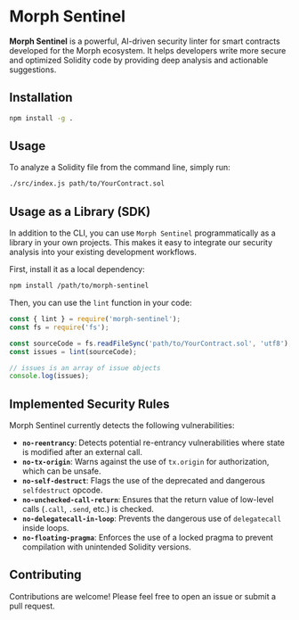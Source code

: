 # Morph Sentinel

**Morph Sentinel** is a powerful, AI-driven security linter for smart contracts developed for the Morph ecosystem. It helps developers write more secure and optimized Solidity code by providing deep analysis and actionable suggestions.

## Installation

```bash
npm install -g .
```

## Usage

To analyze a Solidity file from the command line, simply run:

```bash
./src/index.js path/to/YourContract.sol
```

## Usage as a Library (SDK)

In addition to the CLI, you can use `Morph Sentinel` programmatically as a library in your own projects. This makes it easy to integrate our security analysis into your existing development workflows.

First, install it as a local dependency:
```bash
npm install /path/to/morph-sentinel
```

Then, you can use the `lint` function in your code:

```javascript
const { lint } = require('morph-sentinel');
const fs = require('fs');

const sourceCode = fs.readFileSync('path/to/YourContract.sol', 'utf8');
const issues = lint(sourceCode);

// issues is an array of issue objects
console.log(issues);
```

## Implemented Security Rules

Morph Sentinel currently detects the following vulnerabilities:

*   **`no-reentrancy`**: Detects potential re-entrancy vulnerabilities where state is modified after an external call.
*   **`no-tx-origin`**: Warns against the use of `tx.origin` for authorization, which can be unsafe.
*   **`no-self-destruct`**: Flags the use of the deprecated and dangerous `selfdestruct` opcode.
*   **`no-unchecked-call-return`**: Ensures that the return value of low-level calls (`.call`, `.send`, etc.) is checked.
*   **`no-delegatecall-in-loop`**: Prevents the dangerous use of `delegatecall` inside loops.
*   **`no-floating-pragma`**: Enforces the use of a locked pragma to prevent compilation with unintended Solidity versions.

## Contributing

Contributions are welcome! Please feel free to open an issue or submit a pull request.
